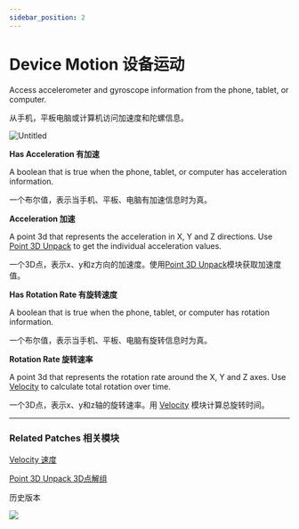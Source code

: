 ```yaml
---
sidebar_position: 2
---
```


# Device Motion 设备运动

Access accelerometer and gyroscope information from the phone, tablet, or computer.

从手机，平板电脑或计算机访问加速度和陀螺信息。

![Untitled](https://s3.us-west-2.amazonaws.com/secure.notion-static.com/613637c1-fb71-4ab3-9ee4-1f9939ddc9fb/Untitled.png?X-Amz-Algorithm=AWS4-HMAC-SHA256&X-Amz-Content-Sha256=UNSIGNED-PAYLOAD&X-Amz-Credential=AKIAT73L2G45EIPT3X45%2F20220602%2Fus-west-2%2Fs3%2Faws4_request&X-Amz-Date=20220602T165555Z&X-Amz-Expires=86400&X-Amz-Signature=4a39d62b41ec64c4205f78048ddb05c1f69edf4881f64fbe77770e078e4bec36&X-Amz-SignedHeaders=host&response-content-disposition=filename%20%3D%22Untitled.png%22&x-id=GetObject)

**Has Acceleration 有加速**

A boolean that is true when the phone, tablet, or computer has acceleration information.

一个布尔值，表示当手机、平板、电脑有加速信息时为真。

**Acceleration 加速**

A point 3d that represents the acceleration in X, Y and Z directions. Use [Point 3D Unpack](https://www.notion.so/Point-3D-Unpack-3D-20f89c51a8fd4116b9f4f00a2ea3b24a) to get the individual acceleration values.

一个3D点，表示x、y和z方向的加速度。使用[Point 3D Unpack](https://www.notion.so/Point-3D-Unpack-3D-20f89c51a8fd4116b9f4f00a2ea3b24a)模块获取加速度值。

**Has Rotation Rate  有旋转速度**

A boolean that is true when the phone, tablet, or computer has rotation information.

一个布尔值，表示当手机、平板、电脑有旋转信息时为真。

**Rotation Rate 旋转速率**

A point 3d that represents the rotation rate around the X, Y and Z axes. Use [Velocity](https://www.notion.so/Velocity-6b25ad0e957d44bf83ee4a382b49a67d) to calculate total rotation over time.

一个3D点，表示x、y和z轴的旋转速率。用 [Velocity](https://www.notion.so/Velocity-6b25ad0e957d44bf83ee4a382b49a67d) 模块计算总旋转时间。

------

### Related Patches 相关模块

[Velocity 速度](https://www.notion.so/Velocity-6b25ad0e957d44bf83ee4a382b49a67d)

[Point 3D Unpack 3D点解组](https://www.notion.so/Point-3D-Unpack-3D-20f89c51a8fd4116b9f4f00a2ea3b24a)



历史版本

![](https://s3.us-west-2.amazonaws.com/secure.notion-static.com/a1b2830a-3a89-41cf-9e2b-7e62fccf2d83/Untitled.png?X-Amz-Algorithm=AWS4-HMAC-SHA256&X-Amz-Content-Sha256=UNSIGNED-PAYLOAD&X-Amz-Credential=AKIAT73L2G45EIPT3X45%2F20220602%2Fus-west-2%2Fs3%2Faws4_request&X-Amz-Date=20220602T165605Z&X-Amz-Expires=86400&X-Amz-Signature=736899ec7f0af04e2e70262d7b37d7d5036dbfbb89acbbc6e79b31554494f1fc&X-Amz-SignedHeaders=host&response-content-disposition=filename%20%3D%22Untitled.png%22&x-id=GetObject)
